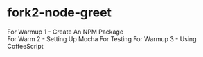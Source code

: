 fork2-node-greet
================

For Warmup 1 - Create An NPM Package	
For Warm 2 - Setting Up Mocha For Testing
For Warmup 3 - Using CoffeeScript
